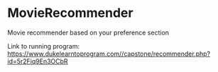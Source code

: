 # MovieRecommender
Movie recommender based on your preference section


Link to running program:
https://www.dukelearntoprogram.com//capstone/recommender.php?id=5r2Fiq9En3OCbR
